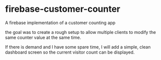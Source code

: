 # firebase-customer-counter

A firebase implementation of a customer counting app

the goal was to create a rough setup to allow multiple clients to modify the same counter value at the same time.

If there is demand and I have some spare time, I will add a simple, clean dashboard screen so the current visitor count can be displayed.
